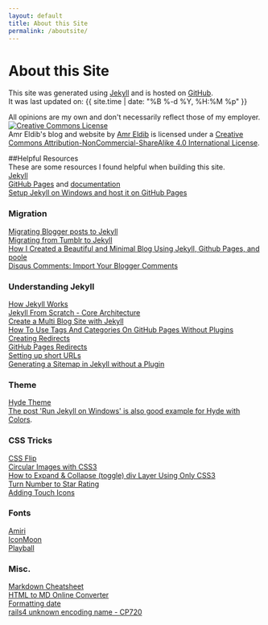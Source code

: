 ```yaml
---
layout: default
title: About this Site
permalink: /aboutsite/
---
```

# About this Site
This site was generated using [Jekyll](http://jekyllrb.com) and is hosted on [GitHub](https://github.com/AmrEldib/amreldib.github.io/).  
It was last updated on: {{ site.time | date: "%B %-d %Y, %H:%M %p" }}

All opinions are my own and don't necessarily reflect those of my employer.  
<a rel="license" href="http://creativecommons.org/licenses/by-nc-sa/4.0/"><img alt="Creative Commons License" style="border-width:0" src="https://i.creativecommons.org/l/by-nc-sa/4.0/88x31.png" /></a><br /><span xmlns:dct="http://purl.org/dc/terms/" property="dct:title">Amr Eldib's blog and website</span> by <a xmlns:cc="http://creativecommons.org/ns#" href="http://www.amreldib.com" property="cc:attributionName" rel="cc:attributionURL">Amr Eldib</a> is licensed under a <a rel="license" href="http://creativecommons.org/licenses/by-nc-sa/4.0/">Creative Commons Attribution-NonCommercial-ShareAlike 4.0 International License</a>.  

##Helpful Resources  
These are some resources I found helpful when building this site.  
[Jekyll](http://jekyllrb.com/)  
[GitHub Pages](https://pages.github.com/) and [documentation](https://help.github.com/categories/github-pages-basics/)  
[Setup Jekyll on Windows and host it on GitHub Pages](http://martinbuberl.com/blog/setup-jekyll-on-windows-and-host-it-on-github-pages/)  

### Migration
[Migrating Blogger posts to Jekyll](http://www.elstensoftware.com/blog/2010/08/23/migrating-blogger-to-jekyll/)  
[Migrating from Tumblr to Jekyll](http://blog.55minutes.com/2012/02/migrating-from-tumblr-to-jekyll/)  
[How I Created a Beautiful and Minimal Blog Using Jekyll, Github Pages, and poole](http://joshualande.com/jekyll-github-pages-poole/)  
[Disqus Comments: Import Your Blogger Comments](http://blog.disqus.com/post/199344954/import-your-blogger-comments)  

### Understanding Jekyll
[How Jekyll Works](http://jekyllbootstrap.com/lessons/jekyll-introduction.html)  
[Jekyll From Scratch - Core Architecture](http://pixelcog.com/blog/2013/jekyll-from-scratch-core-architecture/)  
[Create a Multi Blog Site with Jekyll](http://www.garron.me/en/blog/multi-blog-site-jekyll.html)  
[How To Use Tags And Categories On GitHub Pages Without Plugins](http://www.minddust.com/post/tags-and-categories-on-github-pages/)  
[Creating Redirects](http://www.marran.com/tech/creating-redirects-with-jekyll/)  
[GitHub Pages Redirects](https://help.github.com/articles/redirects-on-github-pages/)  
[Setting up short URLs](http://joshualande.com/short-urls-jekyll/)  
[Generating a Sitemap in Jekyll without a Plugin](http://davidensinger.com/2013/03/generating-a-sitemap-in-jekyll-without-a-plugin/)  

### Theme
[Hyde Theme](http://hyde.getpoole.com/)  
[The post 'Run Jekyll on Windows' is also good example for Hyde with Colors](http://jekyll-windows.juthilo.com/).  

### CSS Tricks
[CSS Flip](http://davidwalsh.name/css-flip)  
[Circular Images with CSS3](http://bavotasan.com/2011/circular-images-with-css3/)  
[How to Expand & Collapse (toggle) div Layer Using Only CSS3](http://www.realcombiz.com/2014/01/how-to-expand-collapse-toggle-div-layer.html)  
[Turn Number to Star Rating](http://codepen.io/AtomicNoggin/pen/fuHBh)  
[Adding Touch Icons](https://mathiasbynens.be/notes/touch-icons)  

### Fonts
[Amiri](http://www.amirifont.org/)  
[IconMoon](https://icomoon.io/app/#/select)  
[Playball](http://www.google.com/fonts/specimen/Playball)  

### Misc.
[Markdown Cheatsheet](https://github.com/adam-p/markdown-here/wiki/Markdown-Cheatsheet)  
[HTML to MD Online Converter](http://domchristie.github.io/to-markdown/)  
[Formatting date](http://www.robert.orzanna.de/Date-and-time-formatting-in-Jekyll-using-Liquid/)  
[rails4 unknown encoding name - CP720](http://stackoverflow.com/questions/22815542/rails4-unknown-encoding-name-cp720)  
